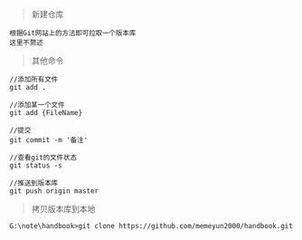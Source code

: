 > 新建仓库

```
根据Git网站上的方法即可拉取一个版本库
这里不赘述

```

> 其他命令

```
//添加所有文件
git add .

//添加某一个文件
git add {FileName}

//提交
git commit -m '备注'

//查看git的文件状态
git status -s

//推送到版本库
git push origin master

```

> 拷贝版本库到本地

```shell
G:\note\handbook>git clone https://github.com/memeyun2000/handbook.git
```
